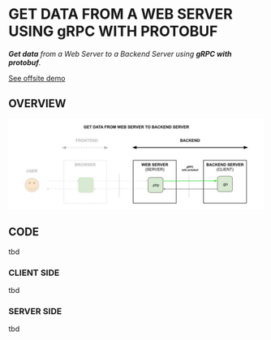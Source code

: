 # GET DATA FROM A WEB SERVER USING gRPC WITH PROTOBUF

_**Get data**
from a Web Server
to a Backend Server
using **gRPC with protobuf**._

[See offsite demo](http://www.jeffdecola.com/my-frontend-and-backend-api-examples/index.php?page=get-data-from-web-server-to-backend-server-using-grpc-with-protobuf)

## OVERVIEW

![IMAGE - get-data-from-web-server-to-backend-server-using-grpc-with-protobuf - IMAGE](../../../docs/pics/get-data-from-web-server-to-backend-server-using-grpc-with-protobuf.jpg)

## CODE

tbd

### CLIENT SIDE

tbd

### SERVER SIDE

tbd
